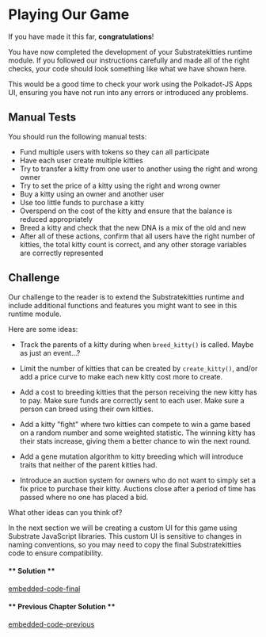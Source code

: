 Playing Our Game
===

If you have made it this far, **congratulations**!

You have now completed the development of your Substratekitties runtime module. If you followed our instructions carefully and made all of the right checks, your code should look something like what we have shown here.

This would be a good time to check your work using the Polkadot-JS Apps UI, ensuring you have not run into any errors or introduced any problems.

## Manual Tests

You should run the following manual tests:

- Fund multiple users with tokens so they can all participate
- Have each user create multiple kitties
- Try to transfer a kitty from one user to another using the right and wrong owner
- Try to set the price of a kitty using the right and wrong owner
- Buy a kitty using an owner and another user
- Use too little funds to purchase a kitty
- Overspend on the cost of the kitty and ensure that the balance is reduced appropriately
- Breed a kitty and check that the new DNA is a mix of the old and new
- After all of these actions, confirm that all users have the right number of kitties, the total kitty count is correct, and any other storage variables are correctly represented

## Challenge

Our challenge to the reader is to extend the Substratekitties runtime and include additional functions and features you might want to see in this runtime module.

Here are some ideas:

- Track the parents of a kitty during when `breed_kitty()` is called. Maybe as just an event...?

- Limit the number of kitties that can be created by `create_kitty()`, and/or add a price curve to make each new kitty cost more to create.

- Add a cost to breeding kitties that the person receiving the new kitty has to pay. Make sure funds are correctly sent to each user. Make sure a person can breed using their own kitties.

- Add a kitty "fight" where two kitties can compete to win a game based on a random number and some weighted statistic. The winning kitty has their stats increase, giving them a better chance to win the next round.

- Add a gene mutation algorithm to kitty breeding which will introduce traits that neither of the parent kitties had.

- Introduce an auction system for owners who do not want to simply set a fix price to purchase their kitty. Auctions close after a period of time has passed where no one has placed a bid.

What other ideas can you think of?

In the next section we will be creating a custom UI for this game using Substrate JavaScript libraries. This custom UI is sensitive to changes in naming conventions, so you may need to copy the final Substratekitties code to ensure compatibility.

<!-- tabs:start -->

#### ** Solution **

[embedded-code-final](./assets/3.5-finished-code.rs ':include :type=code embed-final')

#### ** Previous Chapter Solution **

[embedded-code-previous](./assets/3.4-finished-code.rs ':include :type=code embed-previous')

<!-- tabs:end -->